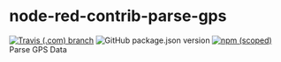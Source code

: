 # node-red-contrib-parse-gps
[![Travis (.com) branch](https://img.shields.io/travis/com/tmobile/node-red-contrib-parse-gps/main?style=flat-square)](https://travis-ci.com/tmobile/node-red-contrib-parse-gps) ![GitHub package.json version](https://img.shields.io/github/package-json/v/tmobile/node-red-contrib-parse-gps?style=flat-square) [![npm (scoped)](https://img.shields.io/npm/v/@tmus/node-red-contrib-parse-gps?style=flat-square)](https://www.npmjs.com/package/@tmus/node-red-contrib-parse-gps)
Parse GPS Data
